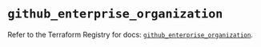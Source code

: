 # `github_enterprise_organization`

Refer to the Terraform Registry for docs: [`github_enterprise_organization`](https://registry.terraform.io/providers/integrations/github/6.2.3/docs/resources/enterprise_organization).
